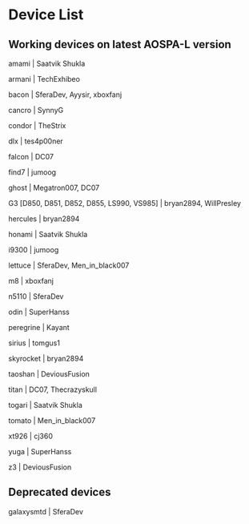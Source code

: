 # Device List #

## Working devices on latest AOSPA-L version ##

amami | Saatvik Shukla

armani | TechExhibeo

bacon | SferaDev, Ayysir, xboxfanj

cancro | SynnyG

condor | TheStrix

dlx | tes4p00ner

falcon | DC07

find7 | jumoog

ghost | Megatron007, DC07

G3 [D850, D851, D852, D855, LS990, VS985] | bryan2894, WillPresley

hercules | bryan2894

honami | Saatvik Shukla

i9300 | jumoog

lettuce | SferaDev, Men_in_black007

m8 | xboxfanj

n5110 | SferaDev

odin | SuperHanss

peregrine | Kayant

sirius | tomgus1

skyrocket | bryan2894

taoshan | DeviousFusion

titan | DC07, Thecrazyskull

togari | Saatvik Shukla

tomato | Men_in_black007

xt926 | cj360

yuga | SuperHanss

z3 | DeviousFusion

## Deprecated devices ##

galaxysmtd | SferaDev
